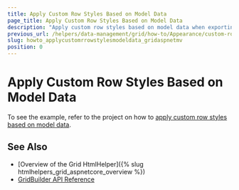 ```yaml
---
title: Apply Custom Row Styles Based on Model Data
page_title: Apply Custom Row Styles Based on Model Data
description: "Apply custom row styles based on model data when exporting the Kendo UI Grid to Excel."
previous_url: /helpers/data-management/grid/how-to/Appearance/custom-row-styles-based-on-data
slug: howto_applycustomrrowstylesmodeldata_gridaspnetmv
position: 0
---
```


# Apply Custom Row Styles Based on Model Data

To see the example, refer to the project on how to [apply custom row styles based on model data](https://github.com/telerik/ui-for-aspnet-mvc-examples/tree/master/Telerik.Examples.Mvc/Telerik.Examples.Mvc/Areas/GridRowsBackgroundConditional).

## See Also

* [Overview of the Grid HtmlHelper]({% slug htmlhelpers_grid_aspnetcore_overview %})
* [GridBuilder API Reference](https://docs.telerik.com/aspnet-mvc/api/kendo.mvc.ui.fluent/gridbuilder)
